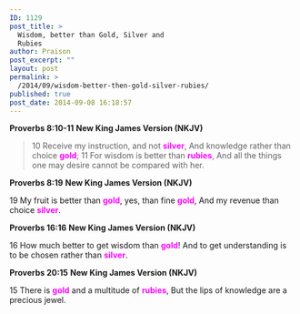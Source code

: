 ```yaml
---
ID: 1129
post_title: >
  Wisdom, better than Gold, Silver and
  Rubies
author: Praison
post_excerpt: ""
layout: post
permalink: >
  /2014/09/wisdom-better-then-gold-silver-rubies/
published: true
post_date: 2014-09-08 16:18:57
---
```

<strong>Proverbs 8:10-11</strong>
<strong>New King James Version (NKJV)</strong>
<blockquote>10 Receive my instruction, and not <span style="color: #ff00ff;"><strong>silver</strong></span>,
And knowledge rather than choice <span style="color: #ff00ff;"><strong>gold</strong></span>;
11 For wisdom is better than <span style="color: #ff00ff;"><strong>rubies</strong></span>,
And all the things one may desire cannot be compared with her.</blockquote>
<strong>Proverbs 8:19</strong>
<strong>New King James Version (NKJV)</strong>

19 My fruit is better than <span style="color: #ff00ff;"><strong>gold</strong></span>, yes, than fine <span style="color: #ff00ff;"><strong>gold</strong></span>,
And my revenue than choice <span style="color: #ff00ff;"><strong>silver</strong></span>.

<strong>Proverbs 16:16</strong>
<strong> New King James Version (NKJV)</strong>

16 How much better to get wisdom than <span style="color: #ff00ff;"><strong>gold</strong></span>!
And to get understanding is to be chosen rather than <span style="color: #ff00ff;"><strong>silver</strong></span>.

<strong>Proverbs 20:15</strong>
<strong>New King James Version (NKJV)</strong>

15 There is <span style="color: #ff00ff;"><strong>gold</strong> </span>and a multitude of <span style="color: #ff00ff;"><strong>rubies</strong></span>,
But the lips of knowledge are a precious jewel.